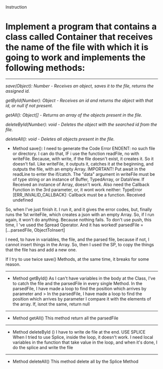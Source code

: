 
Instruction
# Implement a program that contains a class called Container that receives the name of the file with which it is going to work and implements the following methods:

<hr>

*save(Object): Number - Receives an object, saves it to the file, returns the assigned id.*

*getById(Number): Object - Receives an id and returns the object with that id, or null if not present.*

*getAll(): Object[] - Returns an array of the objects present in the file.*

*deleteById(Number): void - Deletes the object with the searched id from the file.*

*deleteAll(): void - Deletes all objects present in the file.*

- Method save(): I need to generate the Code Error ENOENT: no such file or directory. I can do that, IF i use the function readFile, no with writeFile. Because, with write, if the file doesn't exist, it creates it. So it doesn't fail. Like writeFile, it outputs it, catches it at the beginning, and outputs the file, with an empty Array. IMPORTANT! Put await in the readLine to enter the if/catch. The "data" argument in writeFile must be of type string or an instance of Buffer, TypedArray, or DataView. If Received an instance of Array, doesn't work. Also need the Callback Function in the 3rd parameter, or, it wont work neither: TypeError [ERR_INVALID_CALLBACK]: Callback must be a function. Received undefined

So, when I've just finish it. I run it, and it gives the error codes, but, finally runs the 1st writeFile, which creates a json with an empty Array. So, if I run again, it won't do anything. Because nothing fails.
To don't use push, this time, I 've used the Spread Operator. And it has worked! parsedFile = [...parsedFile, ObjectToInsert]

I need, to have in variables, the file, and the parsed file, because if not, I cannot insert things in the Array. So, then I used the SP, to copy the things that the file has and add a new one.

If I try to use twice save() Methods, at the same time, it breaks for some reason.

<hr>

- Method getById() As I can't have variables in the body at the Class, I've to catch the file and the parsedFile in every single Method. In the parsedFile, I have made a loop to find the position which arrives by parameter and > In the parsedFile, I have made a loop to find the position which arrives by parameter I compare it with the elements of the array. If, isnot the same, return null

<hr>

- Method getAll() This method return all the parsedFile

<hr>

- Method deleteById () I have to write de file at the end. USE SPLICE When I tried to use Splice, inside the loop, it doesn't work. I need local variables in the function that take value in the loop, and when it's done, I do the splice and write the file

<hr>

- Method deleteAll() This method delete all by the Splice Method